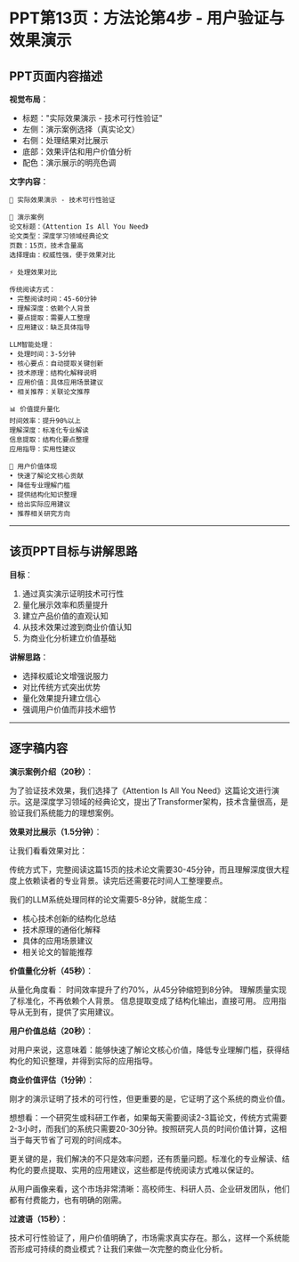 # PPT第13页：方法论第4步 - 用户验证与效果演示

## PPT页面内容描述

**视觉布局**：
- 标题："实际效果演示 - 技术可行性验证"
- 左侧：演示案例选择（真实论文）
- 右侧：处理结果对比展示
- 底部：效果评估和用户价值分析
- 配色：演示展示的明亮色调

**文字内容**：
```
🎯 实际效果演示 - 技术可行性验证

📄 演示案例
论文标题：《Attention Is All You Need》
论文类型：深度学习领域经典论文
页数：15页，技术含量高
选择理由：权威性强，便于效果对比

⚡ 处理效果对比

传统阅读方式：
• 完整阅读时间：45-60分钟
• 理解深度：依赖个人背景
• 要点提取：需要人工整理
• 应用建议：缺乏具体指导

LLM智能处理：
• 处理时间：3-5分钟
• 核心要点：自动提取关键创新
• 技术原理：结构化解释说明
• 应用价值：具体应用场景建议
• 相关推荐：关联论文推荐

📊 价值提升量化
时间效率：提升90%以上
理解深度：标准化专业解读
信息提取：结构化要点整理
应用指导：实用性建议

🎯 用户价值体现
• 快速了解论文核心贡献
• 降低专业理解门槛
• 提供结构化知识整理
• 给出实际应用建议
• 推荐相关研究方向
```

---

## 该页PPT目标与讲解思路

**目标**：
1. 通过真实演示证明技术可行性
2. 量化展示效率和质量提升
3. 建立产品价值的直观认知
4. 从技术效果过渡到商业价值认知
5. 为商业化分析建立价值基础

**讲解思路**：
- 选择权威论文增强说服力
- 对比传统方式突出优势
- 量化效果提升建立信心
- 强调用户价值而非技术细节

---

## 逐字稿内容

**演示案例介绍（20秒）**：

为了验证技术效果，我们选择了《Attention Is All You Need》这篇论文进行演示。这是深度学习领域的经典论文，提出了Transformer架构，技术含量很高，是验证我们系统能力的理想案例。

**效果对比展示（1.5分钟）**：

让我们看看效果对比：

传统方式下，完整阅读这篇15页的技术论文需要30-45分钟，而且理解深度很大程度上依赖读者的专业背景。读完后还需要花时间人工整理要点。

我们的LLM系统处理同样的论文需要5-8分钟，就能生成：
- 核心技术创新的结构化总结
- 技术原理的通俗化解释
- 具体的应用场景建议
- 相关论文的智能推荐

**价值量化分析（45秒）**：

从量化角度看：
时间效率提升了约70%，从45分钟缩短到8分钟。
理解质量实现了标准化，不再依赖个人背景。
信息提取变成了结构化输出，直接可用。
应用指导从无到有，提供了实用建议。

**用户价值总结（20秒）**：

对用户来说，这意味着：能够快速了解论文核心价值，降低专业理解门槛，获得结构化的知识整理，并得到实际的应用指导。

**商业价值评估（1分钟）**：

刚才的演示证明了技术的可行性，但更重要的是，它证明了这个系统的商业价值。

想想看：一个研究生或科研工作者，如果每天需要阅读2-3篇论文，传统方式需要2-3小时，而我们的系统只需要20-30分钟。按照研究人员的时间价值计算，这相当于每天节省了可观的时间成本。

更关键的是，我们解决的不只是效率问题，还有质量问题。标准化的专业解读、结构化的要点提取、实用的应用建议，这些都是传统阅读方式难以保证的。

从用户画像来看，这个市场非常清晰：高校师生、科研人员、企业研发团队，他们都有付费能力，也有明确的刚需。

**过渡语（15秒）**：

技术可行性验证了，用户价值明确了，市场需求真实存在。那么，这样一个系统能否形成可持续的商业模式？让我们来做一次完整的商业化分析。 
